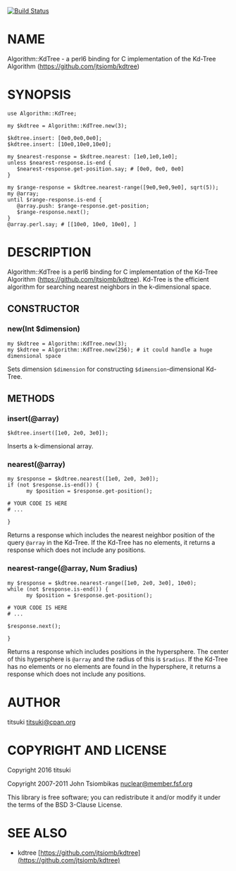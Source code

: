 [![Build Status](https://travis-ci.org/titsuki/p6-Algorithm-KdTree.svg?branch=master)](https://travis-ci.org/titsuki/p6-Algorithm-KdTree)

NAME
====

Algorithm::KdTree - a perl6 binding for C implementation of the Kd-Tree Algorithm (https://github.com/jtsiomb/kdtree)

SYNOPSIS
========

    use Algorithm::KdTree;

    my $kdtree = Algorithm::KdTree.new(3);

    $kdtree.insert: [0e0,0e0,0e0];
    $kdtree.insert: [10e0,10e0,10e0];

    my $nearest-response = $kdtree.nearest: [1e0,1e0,1e0];
    unless $nearest-response.is-end {
       $nearest-response.get-position.say; # [0e0, 0e0, 0e0]
    }

    my $range-response = $kdtree.nearest-range([9e0,9e0,9e0], sqrt(5));
    my @array;
    until $range-response.is-end {
       @array.push: $range-response.get-position;
       $range-response.next();
    }
    @array.perl.say; # [[10e0, 10e0, 10e0], ]

DESCRIPTION
===========

Algorithm::KdTree is a perl6 binding for C implementation of the Kd-Tree Algorithm (https://github.com/jtsiomb/kdtree). Kd-Tree is the efficient algorithm for searching nearest neighbors in the k-dimensional space.

CONSTRUCTOR
-----------

### new(Int $dimension)

    my $kdtree = Algorithm::KdTree.new(3);
    my $kdtree = Algorithm::KdTree.new(256); # it could handle a huge dimensional space

Sets dimension `$dimension` for constructing `$dimension`-dimensional Kd-Tree.

METHODS
-------

### insert(@array)

    $kdtree.insert([1e0, 2e0, 3e0]);

Inserts a k-dimensional array.

### nearest(@array)

    my $response = $kdtree.nearest([1e0, 2e0, 3e0]);
    if (not $response.is-end()) {
	      my $position = $response.get-position();

    # YOUR CODE IS HERE
    # ...

    }

Returns a response which includes the nearest neighbor position of the query `@array` in the Kd-Tree. If the Kd-Tree has no elements, it returns a response which does not include any positions.

### nearest-range(@array, Num $radius)

    my $response = $kdtree.nearest-range([1e0, 2e0, 3e0], 10e0);
    while (not $response.is-end()) {
	      my $position = $response.get-position();

    # YOUR CODE IS HERE
    # ...

    $response.next();

    }

Returns a response which includes positions in the hypersphere. The center of this hypersphere is `@array` and the radius of this is `$radius`. If the Kd-Tree has no elements or no elements are found in the hypersphere, it returns a response which does not include any positions.

AUTHOR
======

titsuki <titsuki@cpan.org>

COPYRIGHT AND LICENSE
=====================

Copyright 2016 titsuki

Copyright 2007-2011 John Tsiombikas <nuclear@member.fsf.org>

This library is free software; you can redistribute it and/or modify it under the terms of the BSD 3-Clause License.

SEE ALSO
========

  * kdtree [https://github.com/jtsiomb/kdtree](https://github.com/jtsiomb/kdtree)

